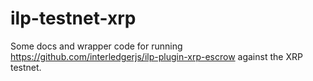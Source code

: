 # ilp-testnet-xrp
Some docs and wrapper code for running https://github.com/interledgerjs/ilp-plugin-xrp-escrow against the XRP testnet.
